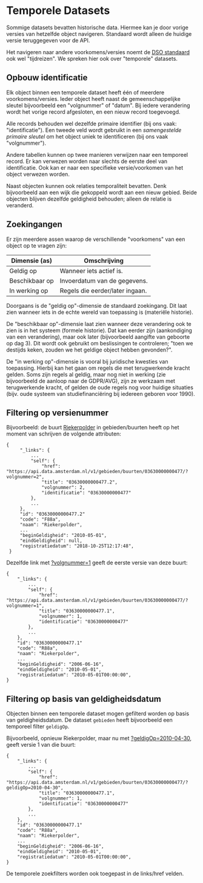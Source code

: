 # Temporele Datasets

Sommige datasets bevatten historische data. Hiermee kan je door vorige
versies van hetzelfde object navigeren. Standaard wordt alleen de
huidige versie teruggegeven voor de API.

Het navigeren naar andere voorkomens/versies noemt de [DSO
standaard](https://aandeslagmetdeomgevingswet.nl/digitaal-stelsel/aansluiten/standaarden/api-en-uri-strategie/)
ook wel "tijdreizen". We spreken hier ook over "temporele" datasets.

## Opbouw identificatie

Elk object binnen een temporele dataset heeft één of meerdere
voorkomens/versies. Ieder object heeft naast de gemeenschappelijke
sleutel bijvoorbeeld een "volgnummer" of "datum". Bij iedere verandering
wordt het vorige record afgesloten, en een nieuw record toegevoegd.

Alle records behouden wel dezelfde primaire identifier (bij ons vaak:
"identificatie"). Een tweede veld wordt gebruikt in een *samengestelde
primaire sleutel* om het object uniek te identificeren (bij ons vaak
"volgnummer").

Andere tabellen kunnen op twee manieren verwijzen naar een temporeel
record. Er kan verwezen worden naar slechts de eerste deel van
identificatie. Ook kan er naar een specifieke versie/voorkomen van het
object verwezen worden.

Naast objecten kunnen ook relaties temporaliteit bevatten. Denk
bijvoorbeeld aan een wijk die gekoppeld wordt aan een nieuw gebied.
Beide objecten blijven dezelfde geldigheid behouden; alleen de relatie
is veranderd.

## Zoekingangen

Er zijn meerdere assen waarop de verschillende "voorkomens" van een
object op te vragen zijn:

| Dimensie (as)  | Omschrijving                    |
| -------------- | ------------------------------- |
| Geldig op      | Wanneer iets actief is.         |
| Beschikbaar op | Invoerdatum van de gegevens.    |
| In werking op  | Regels die eerder/later ingaan. |

Doorgaans is de "geldig op"-dimensie de standaard zoekingang. Dit laat
zien wanneer iets in de echte wereld van toepassing is (materiële
historie).

De "beschikbaar op"-dimensie laat zien wanneer deze verandering ook te
zien is in het systeem (formele historie). Dat kan eerder zijn
(aankondiging van een verandering), maar ook later (bijvoorbeeld
aangifte van geboorte op dag 3). Dit wordt ook gebruikt om beslissingen
te controleren; "toen we destijds keken, zouden we het geldige object
hebben gevonden?".

De "in werking op"-dimensie is vooral bij juridische kwesties van
toepassing. Hierbij kan het gaan om regels die met terugwerkende kracht
gelden. Soms zijn regels al geldig, maar nog niet in werking (zie
bijvoorbeeld de aanloop naar de GDPR/AVG), zijn ze werkzaam met
terugwerkende kracht, of gelden de oude regels nog voor huidige
situaties (bijv. oude systeem van studiefinanciëring bij iedereen
geboren voor 1990).

## Filtering op versienummer

Bijvoorbeeld: de buurt
[Riekerpolder](https://api.data.amsterdam.nl/v1/gebieden/buurten/03630000000477/)
in gebieden/buurten heeft op het moment van schrijven de volgende
attributen:

    {
         "_links": {
             ...
             "self": {
                 "href": "https://api.data.amsterdam.nl/v1/gebieden/buurten/03630000000477/?volgnummer=2",
                 "title": "03630000000477.2",
                 "volgnummer": 2,
                 "identificatie": "03630000000477"
             },
             ...
         },
         "id": "03630000000477.2"
         "code": "F88a",
         "naam": "Riekerpolder",
         ...
         "beginGeldigheid": "2010-05-01",
         "eindGeldigheid": null,
         "registratiedatum": "2018-10-25T12:17:48",
     }

Dezelfde link met
[?volgnummer=1](https://api.data.amsterdam.nl/v1/gebieden/buurten/03630000000477/?volgnummer=1)
geeft de eerste versie van deze buurt:

    {
        "_links": {
            ...
            "self": {
                "href": "https://api.data.amsterdam.nl/v1/gebieden/buurten/03630000000477/?volgnummer=1",
                "title": "03630000000477.1",
                "volgnummer": 1,
                "identificatie": "03630000000477"
            },
            ...
        },
        "id": "03630000000477.1"
        "code": "R88a",
        "naam": "Riekerpolder",
        ...
        "beginGeldigheid": "2006-06-16",
        "eindGeldigheid": "2010-05-01",
        "registratiedatum": "2010-05-01T00:00:00",
    }

## Filtering op basis van geldigheidsdatum

Objecten binnen een temporele dataset mogen gefilterd worden op basis
van geldigheidsdatum. De dataset `gebieden` heeft bijvoorbeeld een
temporeel filter `geldigOp`.

Bijvoorbeeld, opnieuw Riekerpolder, maar nu met
[?geldigOp=2010-04-30](https://api.data.amsterdam.nl/v1/gebieden/buurten/03630000000477/?geldigOp=2010-04-30),
geeft versie 1 van die buurt:

    {
        "_links": {
            ...
            "self": {
                "href": "https://api.data.amsterdam.nl/v1/gebieden/buurten/03630000000477/?geldigOp=2010-04-30",
                "title": "03630000000477.1",
                "volgnummer": 1,
                "identificatie": "03630000000477"
            },
            ...
        },
        "id": "03630000000477.1"
        "code": "R88a",
        "naam": "Riekerpolder",
        ...
        "beginGeldigheid": "2006-06-16",
        "eindGeldigheid": "2010-05-01",
        "registratiedatum": "2010-05-01T00:00:00",
    }

De temporele zoekfilters worden ook toegepast in de links/href velden.
